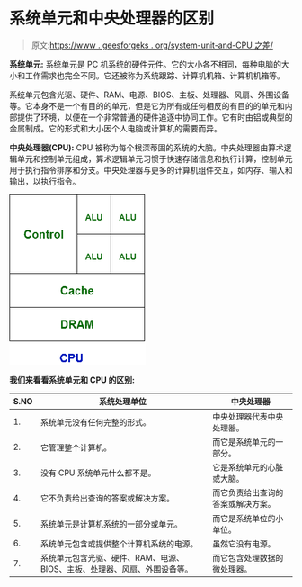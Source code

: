 # 系统单元和中央处理器的区别

> 原文:[https://www . geesforgeks . org/system-unit-and-CPU 之差/](https://www.geeksforgeeks.org/difference-between-system-unit-and-cpu/)

**系统单元:**
系统单元是 PC 机系统的硬件元件。它的大小各不相同，每种电脑的大小和工作需求也完全不同。它还被称为系统跟踪、计算机机箱、计算机机箱等。

系统单元包含光驱、硬件、RAM、电源、BIOS、主板、处理器、风扇、外围设备等。它本身不是一个有目的的单元，但是它为所有或任何相反的有目的的单元和内部提供了环境，以便在一个非常普通的硬件追逐中协同工作。它有时由铝或典型的金属制成。它的形式和大小因个人电脑或计算机的需要而异。

**中央处理器(CPU):**
CPU 被称为每个根深蒂固的系统的大脑。中央处理器由算术逻辑单元和控制单元组成，算术逻辑单元习惯于快速存储信息和执行计算，控制单元用于执行指令排序和分支。中央处理器与更多的计算机组件交互，如内存、输入和输出，以执行指令。

![](img/00f60f1158b8780a89f747689c87fe4c.png)

**我们来看看系统单元和 CPU 的区别:**

| S.NO | 系统处理单位 | 中央处理器 |
| --- | --- | --- |
| 1. | 系统单元没有任何完整的形式。 | 中央处理器代表中央处理器。 |
| 2. | 它管理整个计算机。 | 而它是系统单元的一部分。 |
| 3. | 没有 CPU 系统单元什么都不是。 | 它是系统单元的心脏或大脑。 |
| 4. | 它不负责给出查询的答案或解决方案。 | 而它负责给出查询的答案或解决方案。 |
| 5. | 系统单元是计算机系统的一部分或单元。 | 而它是系统单位的小单位。 |
| 6. | 系统单元包含或提供整个计算机系统的电源。 | 虽然它没有电源。 |
| 7. | 系统单元包含光驱、硬件、RAM、电源、BIOS、主板、处理器、风扇、外围设备等。 | 而它包含处理数据的微处理器。 |